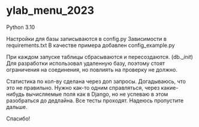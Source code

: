 # ylab_menu_2023

Python 3.10

Настройки для базы записываются в config.py
Зависимости в requirements.txt 
В качестве примера добавлен config_example.py

При каждом запуске таблицы сбрасываются и пересоздаются. (db.__init_)
Для разработки использовал удаленную базу, поэтому стоят ограничения
на соединения, но повлиять на проверку не должно.


Статистика по кол-ву сделана через доп запросы. Догадываюсь, что это не правильно. Нужно как-то
одним справляться, через какие-нибудь вычисляемые поля как в Django, но не успеваю в этом разобраться
до дедлайна. Все тесты проходят. Надеюсь пропустите дальше.

Спасибо!
